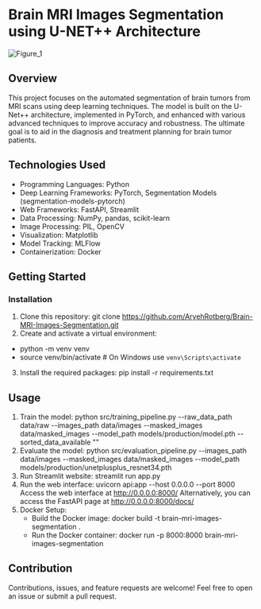 # Brain MRI Images Segmentation using U-NET++ Architecture

![Figure_1](https://github.com/AryehRotberg/Brain-MRI-Images-Segmentation/assets/49247848/728459d3-f7c5-49d2-826d-39d2ec60cb31)

## Overview

This project focuses on the automated segmentation of brain tumors from MRI scans using deep learning techniques. The model is built on the U-Net++ architecture, implemented in PyTorch, and enhanced with various advanced techniques to improve accuracy and robustness. The ultimate goal is to aid in the diagnosis and treatment planning for brain tumor patients.

## Technologies Used

- Programming Languages: Python
- Deep Learning Frameworks: PyTorch, Segmentation Models (segmentation-models-pytorch)
- Web Frameworks: FastAPI, Streamlit
- Data Processing: NumPy, pandas, scikit-learn
- Image Processing: PIL, OpenCV
- Visualization: Matplotlib
- Model Tracking: MLFlow
- Containerization: Docker

## Getting Started

### Installation

1. Clone this repository: git clone https://github.com/AryehRotberg/Brain-MRI-Images-Segmentation.git
2. Create and activate a virtual environment:
 - python -m venv venv
 - source venv/bin/activate  # On Windows use `venv\Scripts\activate`
3. Install the required packages: pip install -r requirements.txt

## Usage

1. Train the model: python src/training_pipeline.py --raw_data_path data/raw --images_path data/images --masked_images data/masked_images --model_path models/production/model.pth --sorted_data_available ""
2. Evaluate the model: python src/evaluation_pipeline.py --images_path data/images --masked_images data/masked_images --model_path models/production/unetplusplus_resnet34.pth
3. Run Streamlit website: streamlit run app.py
4. Run the web interface: uvicorn api:app --host 0.0.0.0 --port 8000
   Access the web interface at http://0.0.0.0:8000/
   Alternatively, you can access the FastAPI page at http://0.0.0.0:8000/docs/
5. Docker Setup:
   - Build the Docker image: docker build -t brain-mri-images-segmentation .
   - Run the Docker container: docker run -p 8000:8000 brain-mri-images-segmentation

## Contribution

Contributions, issues, and feature requests are welcome! Feel free to open an issue or submit a pull request.
